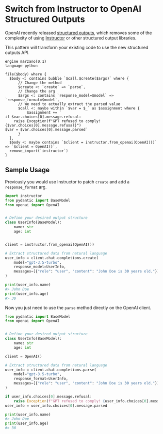 # Switch from Instructor to OpenAI Structured Outputs

OpenAI recently released [structured outputs](https://openai.com/index/introducing-structured-outputs-in-the-api/), which removes some of the complexity of using [Instructor](https://github.com/jxnl/instructor) or other structured output libraries.

This pattern will transform your existing code to use the new structured outputs API.

```grit
engine marzano(0.1)
language python

file($body) where {
  $body <: contains bubble `$call.$create($args)` where {
      // Change the method
      $create <: `create` => `parse`,
      // Change the arg
      $args <: contains `response_model=$model` => `response_format=$model`,
      // We need to actually extract the parsed value
      $call <: maybe within `$var = $_` as $assignment where {
          $assignment += `
if $var.choices[0].message.refusal:
    raise Exception(f"GPT refused to comply! {$var.choices[0].message.refusal}")
$var = $var.choices[0].message.parsed`
      }
  },
  $body <: maybe contains `$client = instructor.from_openai(OpenAI())` => `$client = OpenAI()`,
  remove_import(`instructor`)
}
```

## Sample Usage

Previously you would use Instructor to patch `create` and add a `response_format` arg.

```python
import instructor
from pydantic import BaseModel
from openai import OpenAI


# Define your desired output structure
class UserInfo(BaseModel):
    name: str
    age: int


client = instructor.from_openai(OpenAI())

# Extract structured data from natural language
user_info = client.chat.completions.create(
    model="gpt-3.5-turbo",
    response_model=UserInfo,
    messages=[{"role": "user", "content": "John Doe is 30 years old."}],
)

print(user_info.name)
#> John Doe
print(user_info.age)
#> 30
```

Now you just need to use the `parse` method directly on the OpenAI client.

```python
from pydantic import BaseModel
from openai import OpenAI


# Define your desired output structure
class UserInfo(BaseModel):
    name: str
    age: int

client = OpenAI()

# Extract structured data from natural language
user_info = client.chat.completions.parse(
    model="gpt-3.5-turbo",
    response_format=UserInfo,
    messages=[{"role": "user", "content": "John Doe is 30 years old."}],
)

if user_info.choices[0].message.refusal:
    raise Exception(f"GPT refused to comply! {user_info.choices[0].message.refusal}")
user_info = user_info.choices[0].message.parsed

print(user_info.name)
#> John Doe
print(user_info.age)
#> 30
```
